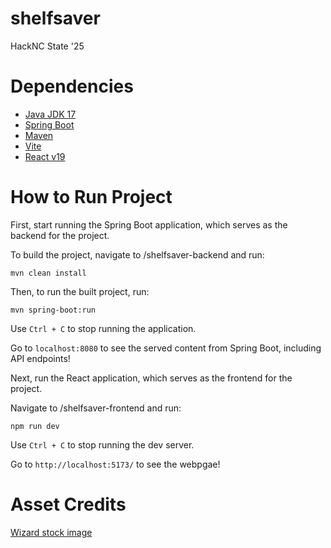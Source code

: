 # shelfsaver
HackNC State '25
# Dependencies
- [Java JDK 17](https://www.oracle.com/java/technologies/javase/jdk17-archive-downloads.html)
- [Spring Boot](https://spring.io/projects/spring-boot)
- [Maven](https://maven.apache.org/)
- [Vite](https://vite.dev/)
- [React v19](https://react.dev/)
# How to Run Project
First, start running the Spring Boot application, which serves as the backend for the project.

To build the project, navigate to /shelfsaver-backend and run:
```
mvn clean install
```
Then, to run the built project, run:
```
mvn spring-boot:run
```
Use ```Ctrl + C``` to stop running the application.

Go to ```localhost:8080``` to see the served content from Spring Boot, including API endpoints!

Next, run the React application, which serves as the frontend for the project.

Navigate to /shelfsaver-frontend and run:
```
npm run dev
```
Use ```Ctrl + C``` to stop running the dev server.

Go to ```http://localhost:5173/``` to see the webpgae!
# Asset Credits
[Wizard stock image](https://pngimg.com/image/104822)
